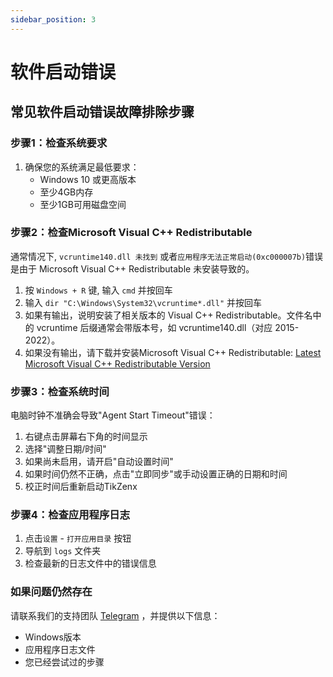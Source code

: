 ```yaml
---
sidebar_position: 3
---
```


# 软件启动错误

## 常见软件启动错误故障排除步骤

### 步骤1：检查系统要求

1. 确保您的系统满足最低要求：
   - Windows 10 或更高版本
   - 至少4GB内存
   - 至少1GB可用磁盘空间

### 步骤2：检查Microsoft Visual C++ Redistributable

通常情况下, `vcruntime140.dll 未找到` 或者`应用程序无法正常启动(0xc000007b)`错误是由于 Microsoft Visual C++ Redistributable 未安装导致的。

1. 按 `Windows + R` 键, 输入 `cmd` 并按回车
2. 输入 `dir "C:\Windows\System32\vcruntime*.dll"` 并按回车
3. 如果有输出，说明安装了相关版本的 Visual C++ Redistributable。文件名中的 vcruntime 后缀通常会带版本号，如 vcruntime140.dll（对应 2015-2022）。
4. 如果没有输出，请下载并安装Microsoft Visual C++ Redistributable: [Latest Microsoft Visual C++ Redistributable Version](https://learn.microsoft.com/en-us/cpp/windows/latest-supported-vc-redist?view=msvc-170)

### 步骤3：检查系统时间

电脑时钟不准确会导致"Agent Start Timeout"错误：

1. 右键点击屏幕右下角的时间显示
2. 选择"调整日期/时间"
3. 如果尚未启用，请开启"自动设置时间"
4. 如果时间仍然不正确，点击"立即同步"或手动设置正确的日期和时间
5. 校正时间后重新启动TikZenx

### 步骤4：检查应用程序日志

1. 点击`设置` - `打开应用目录` 按钮
2. 导航到 `logs` 文件夹
3. 检查最新的日志文件中的错误信息

### 如果问题仍然存在

请联系我们的支持团队 [Telegram](https://t.me/fayelsyahmi) ，并提供以下信息：

- Windows版本
- 应用程序日志文件
- 您已经尝试过的步骤

